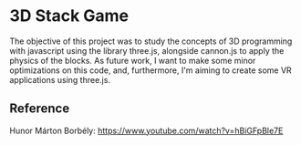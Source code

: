 # 3D Stack Game
The objective of this project was to study the concepts of 3D programming with javascript using the library three.js, alongside cannon.js to apply the physics of the blocks.
As future work, I want to make some minor optimizations on this code, and, furthermore,  I'm aiming to create some VR applications using three.js.



## Reference
Hunor Márton Borbély:
https://www.youtube.com/watch?v=hBiGFpBle7E
